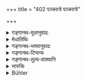 +++
title = "402 पञ्चरात्रे पञ्चरात्रे"

+++

<details><summary>गङ्गानथ-मूलानुवादः</summary>

After the lapse of every five days, or after that of every fortnight, the king shall publicly fix the prices of things.—(402)
</details>

<details><summary>मेधातिथिः</summary>

आगमनिर्गमनादेर् द्रव्यस्यानित्यत्वाद् उपचयापचयाव् अर्घस्यानेकरूपौ । ततो ऽर्घसंस्थापनं **पञ्चरात्रे पञ्चरात्रे** प्रत्यक्षीकार्यम्, न सकृत् कृतं मन्तव्यम्, नापि वणिजो विश्वसितव्याः । किं तर्हि, स्वयं प्रतिजागरणीयम् । यद् द्रव्यं चिरेण निष्क्रामति तत्र **पक्षे** ऽर्घगवेषणम् अन्यत्र पाञ्चरात्रिकम् ॥ ८.४०२ ॥
</details>

<details><summary>गङ्गानथ-भाष्यानुवादः</summary>

In as much as the source and destination and other circumstances concerning commodities are variable, there are several rises and falls in their prices. Hence the fixing of the price should be done publicly after every five days; and it should not be regarded as done once for all; nor should entire reliance be placed upon the traders alone; the king himself should be always wide awake.

In connection with articles that take a long time to be disposed of, the prices should be fixed every fortnight, while in other things it should be done after every five Says.—(402)
</details>

<details><summary>गङ्गानथ-टिप्पन्यः</summary>

Buhler is not right in saying that ‘Medhātithi omits this and the next four verses’—(See *Translation*).

This verse is quoted in *Vivādaratnākara* (p. 301), where it is remarked that the prices should be settled every fortnight for such commodities as take a long time to dispose of, and every five days for those that are disposed of quickly.

It is quoted in *Parāśaramādhava* (Vyavahāra, p. 315), which adds the following notes:—In the case of country-produces which are disposed of the same day, he should fix the profit at 5 per cent; and in that of foreign products disposed of the same day, 10 per cent; in the case of commodities which take sometime in being disposed of, the amount of profit is to be fixed in accordance with the time likely to be taken in their disposal; and in the case of commodities imported from foreign countries, the cost of the journey both ways, of the customs and other duties paid, should be totalled up and added to the price paid, and upon this the prices should be so fixed that the trader makes a profit of 10 per cent on the total outlay. In short the king shall so fix the prices that the interests of neither the consumer nor the supplier may suffer.

It is quoted in *Aparārka* (p. 827);—and in *Mitākṣarā* (2.251), where
*Bālambhaṭṭī* adds the following notes:—For commodities that cannot keep
long, every five days, for those that can keep a little longer, every fortnight, and for those that can keep much longer, every month,—the king should have the prices fixed by trustworthy officers in the presence of himself as also of the expert merchants;—what the repetition (‘*pañcarātre pañcarātre*’) means is that the prices are to be fixed after five days or ‘after a fortnight’, &c., always throughout the king’s life.
</details>

<details><summary>गङ्गानथ-तुल्य-वाक्यानि</summary>

**(verses 8.401-402)  
**

See Comparative notes for [Verse 8.401].
</details>

<details><summary>भारुचिः</summary>

_आगमोपयोगौ द्रव्यस्यानियताव् इत्य् अत इदम् उच्यते ।_
</details>

<details><summary>Bühler</summary>

402	Once in five nights, or at the close of each fortnight, let the king publicly settle the prices for the (merchants).
</details>
